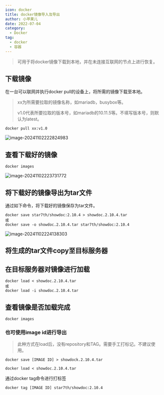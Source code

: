 ```yaml
---
icon: docker
title: docker镜像导入及导出
author: 小苹果儿
date: 2022-07-04
category:
  - Docker
tag:
  - docker
  - 容器
---
```


> 可用于将docker镜像下载到本地，并在未连接互联网的节点上进行恢复。

## 下载镜像

在一台可以联网并执行docker pull的设备上，将所需的镜像下载至本地。

> xx为所需要拉取的镜像名称，如mariadb，busybox等。  
>
> v1.0代表所要拉取的版本号，如mariadb的10.11.5等。不填写版本号，则默认为latest。

```shell
docker pull xx:v1.0
```

![image-20241102222824983](https://img.jinguo.link/d/image-20241102222824983.png)

## 查看下载好的镜像

```shell
docker images
```

![image-20241102223731772](https://img.jinguo.link/d/image-20241102223731772.png)

## 将下载好的镜像导出为tar文件

通过如下命令，将下载好的镜像保存为tar文件。

```shell
docker save star7th/showdoc:2.10.4 > showdoc.2.10.4.tar
或
docker save -o showdoc.2.10.4.tar star7th/showdoc:2.10.4
```

![image-20241102224138303](https://img.jinguo.link/d/image-20241102224138303.png)

## 将生成的tar文件copy至目标服务器

## 在目标服务器对镜像进行加载

```shell
docker load < showdoc.2.10.4.tar
或
docker load -i showdoc.2.10.4.tar
```

## 查看镜像是否加载完成

```shell
docker images
```

### 也可使用image id进行导出

> 此种方式在load后，没有repository和TAG。需要手工打标记。不建议使用。

```shell
docker save [IMAGE ID] > showdock.2.10.4.tar 
```

  ```shell
  docker load < showdoc.2.10.4.tar
  ```

通过docker tag命令进行打标签

```shell
docker tag [IMAGE ID] star7th/showdoc:2.10.4
```
